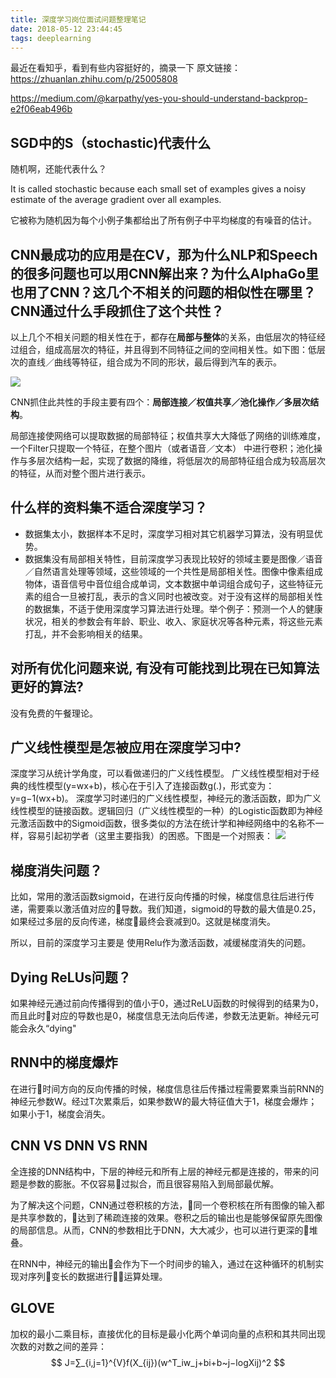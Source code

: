 ```yaml
---
title: 深度学习岗位面试问题整理笔记
date: 2018-05-12 23:44:45
tags: deeplearning
---
```

最近在看知乎，看到有些内容挺好的，摘录一下
原文链接：https://zhuanlan.zhihu.com/p/25005808

https://medium.com/@karpathy/yes-you-should-understand-backprop-e2f06eab496b

## SGD中的S（stochastic)代表什么
随机啊，还能代表什么？

It is called stochastic because each small set of examples gives a noisy estimate of the average gradient over all examples.

它被称为随机因为每个小例子集都给出了所有例子中平均梯度的有噪音的估计。

<!-- more -->
## CNN最成功的应用是在CV，那为什么NLP和Speech的很多问题也可以用CNN解出来？为什么AlphaGo里也用了CNN？这几个不相关的问题的相似性在哪里？CNN通过什么手段抓住了这个共性？

以上几个不相关问题的相关性在于，都存在**局部与整体**的关系，由低层次的特征经过组合，组成高层次的特征，并且得到不同特征之间的空间相关性。如下图：低层次的直线／曲线等特征，组合成为不同的形状，最后得到汽车的表示。

![](https://pic4.zhimg.com/80/v2-8555de443211e31f6e3967fe0fab83b3_hd.jpg)

CNN抓住此共性的手段主要有四个：**局部连接／权值共享／池化操作／多层次结构**。

局部连接使网络可以提取数据的局部特征；权值共享大大降低了网络的训练难度，一个Filter只提取一个特征，在整个图片（或者语音／文本） 中进行卷积；池化操作与多层次结构一起，实现了数据的降维，将低层次的局部特征组合成为较高层次的特征，从而对整个图片进行表示。

## 什么样的资料集不适合深度学习？
* 数据集太小，数据样本不足时，深度学习相对其它机器学习算法，没有明显优势。
* 数据集没有局部相关特性，目前深度学习表现比较好的领域主要是图像／语音／自然语言处理等领域，这些领域的一个共性是局部相关性。图像中像素组成物体，语音信号中音位组合成单词，文本数据中单词组合成句子，这些特征元素的组合一旦被打乱，表示的含义同时也被改变。对于没有这样的局部相关性的数据集，不适于使用深度学习算法进行处理。举个例子：预测一个人的健康状况，相关的参数会有年龄、职业、收入、家庭状况等各种元素，将这些元素打乱，并不会影响相关的结果。

## 对所有优化问题来说, 有没有可能找到比現在已知算法更好的算法?
没有免费的午餐理论。

## 广义线性模型是怎被应用在深度学习中?
深度学习从统计学角度，可以看做递归的广义线性模型。
广义线性模型相对于经典的线性模型(y=wx+b)，核心在于引入了连接函数g(.)，形式变为：y=g−1(wx+b)。
深度学习时递归的广义线性模型，神经元的激活函数，即为广义线性模型的链接函数。逻辑回归（广义线性模型的一种）的Logistic函数即为神经元激活函数中的Sigmoid函数，很多类似的方法在统计学和神经网络中的名称不一样，容易引起初学者（这里主要指我）的困惑。下图是一个对照表：
![](https://pic2.zhimg.com/80/v2-29d9d42212fd2294e71c2f3e760791d4_hd.jpg)

## 梯度消失问题？
比如，常用的激活函数sigmoid，在进行反向传播的时候，梯度信息往后进行传递，需要乘以激活值对应的导数。我们知道，sigmoid的导数的最大值是0.25，如果经过多层的反向传递，梯度最终会衰减到0。这就是梯度消失。

所以，目前的深度学习主要是 使用Relu作为激活函数，减缓梯度消失的问题。

## Dying ReLUs问题？
如果神经元通过前向传播得到的值小于0，通过ReLU函数的时候得到的结果为0，而且此时对应的导数也是0，梯度信息无法向后传递，参数无法更新。神经元可能会永久“dying"

## RNN中的梯度爆炸
在进行时间方向的反向传播的时候，梯度信息往后传播过程需要累乘当前RNN的神经元参数W。经过T次累乘后，如果参数W的最大特征值大于1，梯度会爆炸；如果小于1，梯度会消失。

## CNN VS DNN VS RNN 
全连接的DNN结构中，下层的神经元和所有上层的神经元都是连接的，带来的问题是参数的膨胀。不仅容易过拟合，而且很容易陷入到局部最优解。

为了解决这个问题，CNN通过卷积核的方法，同一个卷积核在所有图像的输入都是共享参数的，达到了稀疏连接的效果。卷积之后的输出也是能够保留原先图像的局部信息。从而，CNN的参数相比于DNN，大大减少，也可以进行更深的堆叠。

在RNN中，神经元的输出会作为下一个时间步的输入，通过在这种循环的机制实现对序列变长的数据进行运算处理。

## GLOVE
加权的最小二乘目标，直接优化的目标是最小化两个单词向量的点积和其共同出现次数的对数之间的差异：
$$ J=∑_{i,j=1}^{V}f(X_{ij})(w^T_iw_j+bi+b~j−logXij)^2 $$

